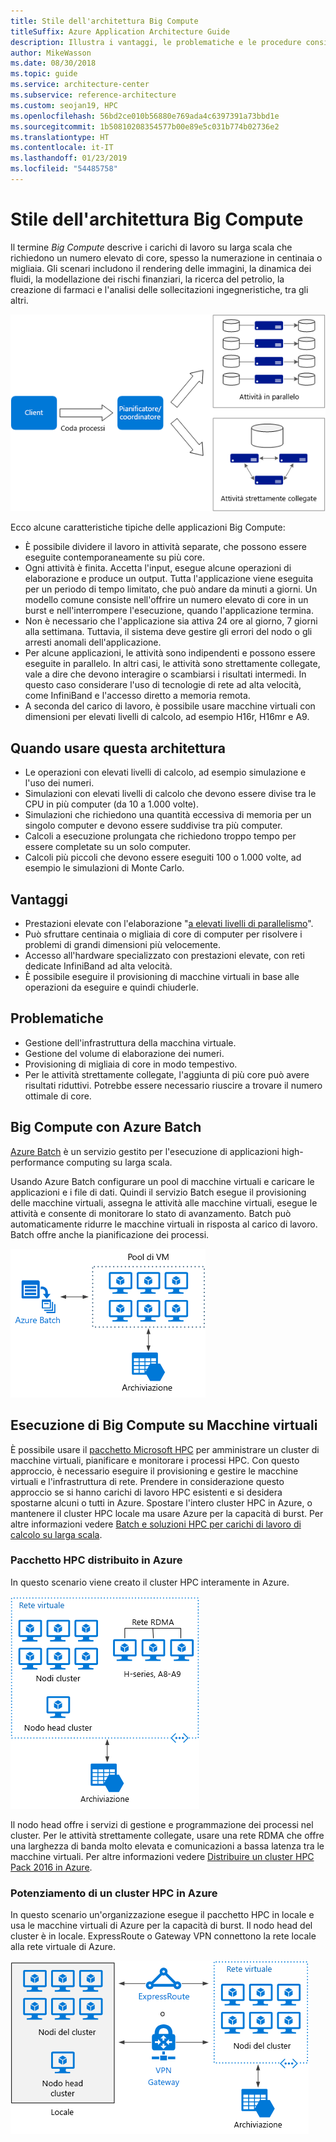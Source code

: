 ```yaml
---
title: Stile dell'architettura Big Compute
titleSuffix: Azure Application Architecture Guide
description: Illustra i vantaggi, le problematiche e le procedure consigliate per le architetture Big Compute in Azure.
author: MikeWasson
ms.date: 08/30/2018
ms.topic: guide
ms.service: architecture-center
ms.subservice: reference-architecture
ms.custom: seojan19, HPC
ms.openlocfilehash: 56bd2ce010b56880e769ada4c6397391a73bbd1e
ms.sourcegitcommit: 1b50810208354577b00e89e5c031b774b02736e2
ms.translationtype: HT
ms.contentlocale: it-IT
ms.lasthandoff: 01/23/2019
ms.locfileid: "54485758"
---
```

# <a name="big-compute-architecture-style"></a>Stile dell'architettura Big Compute

Il termine *Big Compute* descrive i carichi di lavoro su larga scala che richiedono un numero elevato di core, spesso la numerazione in centinaia o migliaia. Gli scenari includono il rendering delle immagini, la dinamica dei fluidi, la modellazione dei rischi finanziari, la ricerca del petrolio, la creazione di farmaci e l'analisi delle sollecitazioni ingegneristiche, tra gli altri.

![Diagramma logico dello stile dell'architettura Big compute](./images/big-compute-logical.png)

Ecco alcune caratteristiche tipiche delle applicazioni Big Compute:

- È possibile dividere il lavoro in attività separate, che possono essere eseguite contemporaneamente su più core.
- Ogni attività è finita. Accetta l'input, esegue alcune operazioni di elaborazione e produce un output. Tutta l'applicazione viene eseguita per un periodo di tempo limitato, che può andare da minuti a giorni. Un modello comune consiste nell'offrire un numero elevato di core in un burst e nell'interrompere l'esecuzione, quando l'applicazione termina.
- Non è necessario che l'applicazione sia attiva 24 ore al giorno, 7 giorni alla settimana. Tuttavia, il sistema deve gestire gli errori del nodo o gli arresti anomali dell'applicazione.
- Per alcune applicazioni, le attività sono indipendenti e possono essere eseguite in parallelo. In altri casi, le attività sono strettamente collegate, vale a dire che devono interagire o scambiarsi i risultati intermedi. In questo caso considerare l'uso di tecnologie di rete ad alta velocità, come InfiniBand e l'accesso diretto a memoria remota.
- A seconda del carico di lavoro, è possibile usare macchine virtuali con dimensioni per elevati livelli di calcolo, ad esempio H16r, H16mr e A9.

## <a name="when-to-use-this-architecture"></a>Quando usare questa architettura

- Le operazioni con elevati livelli di calcolo, ad esempio simulazione e l'uso dei numeri.
- Simulazioni con elevati livelli di calcolo che devono essere divise tra le CPU in più computer (da 10 a 1.000 volte).
- Simulazioni che richiedono una quantità eccessiva di memoria per un singolo computer e devono essere suddivise tra più computer.
- Calcoli a esecuzione prolungata che richiedono troppo tempo per essere completate su un solo computer.
- Calcoli più piccoli che devono essere eseguiti 100 o 1.000 volte, ad esempio le simulazioni di Monte Carlo.

## <a name="benefits"></a>Vantaggi

- Prestazioni elevate con l'elaborazione "[a elevati livelli di parallelismo][embarrassingly-parallel]".
- Può sfruttare centinaia o migliaia di core di computer per risolvere i problemi di grandi dimensioni più velocemente.
- Accesso all'hardware specializzato con prestazioni elevate, con reti dedicate InfiniBand ad alta velocità.
- È possibile eseguire il provisioning di macchine virtuali in base alle operazioni da eseguire e quindi chiuderle.

## <a name="challenges"></a>Problematiche

- Gestione dell'infrastruttura della macchina virtuale.
- Gestione del volume di elaborazione dei numeri.
- Provisioning di migliaia di core in modo tempestivo.
- Per le attività strettamente collegate, l'aggiunta di più core può avere risultati riduttivi. Potrebbe essere necessario riuscire a trovare il numero ottimale di core.

## <a name="big-compute-using-azure-batch"></a>Big Compute con Azure Batch

[Azure Batch][batch] è un servizio gestito per l'esecuzione di applicazioni high-performance computing su larga scala.

Usando Azure Batch configurare un pool di macchine virtuali e caricare le applicazioni e i file di dati. Quindi il servizio Batch esegue il provisioning delle macchine virtuali, assegna le attività alle macchine virtuali, esegue le attività e consente di monitorare lo stato di avanzamento. Batch può automaticamente ridurre le macchine virtuali in risposta al carico di lavoro. Batch offre anche la pianificazione dei processi.

![Diagramma di Big Compute con Azure Batch](./images/big-compute-batch.png)

## <a name="big-compute-running-on-virtual-machines"></a>Esecuzione di Big Compute su Macchine virtuali

È possibile usare il [pacchetto Microsoft HPC][hpc-pack] per amministrare un cluster di macchine virtuali, pianificare e monitorare i processi HPC. Con questo approccio, è necessario eseguire il provisioning e gestire le macchine virtuali e l'infrastruttura di rete. Prendere in considerazione questo approccio se si hanno carichi di lavoro HPC esistenti e si desidera spostarne alcuni o tutti in Azure. Spostare l'intero cluster HPC in Azure, o mantenere il cluster HPC locale ma usare Azure per la capacità di burst. Per altre informazioni vedere [Batch e soluzioni HPC per carichi di lavoro di calcolo su larga scala][batch-hpc-solutions].

### <a name="hpc-pack-deployed-to-azure"></a>Pacchetto HPC distribuito in Azure

In questo scenario viene creato il cluster HPC interamente in Azure.

![Diagramma di HPC Pack distribuito in Azure](./images/big-compute-iaas.png)

Il nodo head offre i servizi di gestione e programmazione dei processi nel cluster. Per le attività strettamente collegate, usare una rete RDMA che offre una larghezza di banda molto elevata e comunicazioni a bassa latenza tra le macchine virtuali. Per altre informazioni vedere [Distribuire un cluster HPC Pack 2016 in Azure][deploy-hpc-azure].

### <a name="burst-an-hpc-cluster-to-azure"></a>Potenziamento di un cluster HPC in Azure

In questo scenario un'organizzazione esegue il pacchetto HPC in locale e usa le macchine virtuali di Azure per la capacità di burst. Il nodo head del cluster è in locale. ExpressRoute o Gateway VPN connettono la rete locale alla rete virtuale di Azure.

![Diagramma di un cluster Big Compute ibrido](./images/big-compute-hybrid.png)

<!-- links -->

[batch]: /azure/batch/
[batch-hpc-solutions]: /azure/batch/batch-hpc-solutions
[deploy-hpc-azure]: /azure/virtual-machines/windows/hpcpack-2016-cluster
[embarrassingly-parallel]: https://en.wikipedia.org/wiki/Embarrassingly_parallel
[hpc-pack]: https://technet.microsoft.com/library/cc514029

